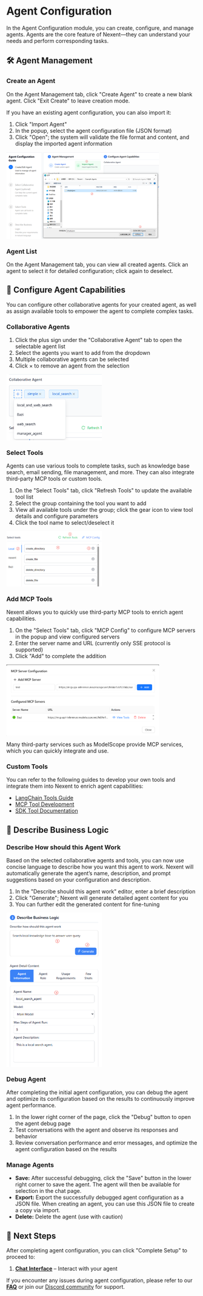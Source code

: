 # Agent Configuration

In the Agent Configuration module, you can create, configure, and manage agents. Agents are the core feature of Nexent—they can understand your needs and perform corresponding tasks.

## 🛠️ Agent Management

### Create an Agent

On the Agent Management tab, click "Create Agent" to create a new blank agent. Click "Exit Create" to leave creation mode.

If you have an existing agent configuration, you can also import it:
1. Click "Import Agent"
2. In the popup, select the agent configuration file (JSON format)
3. Click "Open"; the system will validate the file format and content, and display the imported agent information

<div style="display: flex; justify-content: left;">
  <img src="./assets/agent/import.png" style="width: 80%; height: auto;" />
</div>

### Agent List

On the Agent Management tab, you can view all created agents. Click an agent to select it for detailed configuration; click again to deselect.

## 👥 Configure Agent Capabilities

You can configure other collaborative agents for your created agent, as well as assign available tools to empower the agent to complete complex tasks.

### Collaborative Agents

1. Click the plus sign under the "Collaborative Agent" tab to open the selectable agent list
2. Select the agents you want to add from the dropdown
3. Multiple collaborative agents can be selected
4. Click × to remove an agent from the selection

<div style="display: flex; justify-content: left;">
  <img src="./assets/agent/set-collaboration.png" style="width: 50%; height: auto;" />
</div>

### Select Tools

Agents can use various tools to complete tasks, such as knowledge base search, email sending, file management, and more. They can also integrate third-party MCP tools or custom tools.

1. On the "Select Tools" tab, click "Refresh Tools" to update the available tool list
2. Select the group containing the tool you want to add
3. View all available tools under the group; click the gear icon to view tool details and configure parameters
4. Click the tool name to select/deselect it

<div style="display: flex; justify-content: left;">
  <img src="./assets/agent/set-tool.png" style="width: 50%; height: auto;" />
</div>

### Add MCP Tools

Nexent allows you to quickly use third-party MCP tools to enrich agent capabilities.

1. On the "Select Tools" tab, click "MCP Config" to configure MCP servers in the popup and view configured servers
2. Enter the server name and URL (currently only SSE protocol is supported)
3. Click "Add" to complete the addition

<div style="display: flex; justify-content: left;">
  <img src="./assets/agent/mcp.png" style="width: 80%; height: auto;" />
</div>

Many third-party services such as ModelScope provide MCP services, which you can quickly integrate and use.

### Custom Tools

You can refer to the following guides to develop your own tools and integrate them into Nexent to enrich agent capabilities:
- [LangChain Tools Guide](../backend/tools/langchain)
- [MCP Tool Development](../backend/tools/mcp)
- [SDK Tool Documentation](../sdk/core/tools)

## 📝 Describe Business Logic

### Describe How should this Agent Work

Based on the selected collaborative agents and tools, you can now use concise language to describe how you want this agent to work. Nexent will automatically generate the agent’s name, description, and prompt suggestions based on your configuration and description.

1. In the "Describe should this agent work" editor, enter a brief description
2. Click "Generate"; Nexent will generate detailed agent content for you
3. You can further edit the generated content for fine-tuning

<div style="display: flex; justify-content: left;">
  <img src="./assets/agent/generate-agent.png" style="width: 50%; height: auto;" />
</div>

### Debug Agent

After completing the initial agent configuration, you can debug the agent and optimize its configuration based on the results to continuously improve agent performance.

1. In the lower right corner of the page, click the "Debug" button to open the agent debug page
2. Test conversations with the agent and observe its responses and behavior
3. Review conversation performance and error messages, and optimize the agent configuration based on the results

### Manage Agents

- **Save:** After successful debugging, click the "Save" button in the lower right corner to save the agent. The agent will then be available for selection in the chat page.
- **Export:** Export the successfully debugged agent configuration as a JSON file. When creating an agent, you can use this JSON file to create a copy via import.
- **Delete:** Delete the agent (use with caution)

## 🚀 Next Steps

After completing agent configuration, you can click "Complete Setup" to proceed to:

1. **[Chat Interface](./chat-interface)** – Interact with your agent

If you encounter any issues during agent configuration, please refer to our **[FAQ](../getting-started/faq)** or join our [Discord community](https://discord.gg/tb5H3S3wyv) for support. 